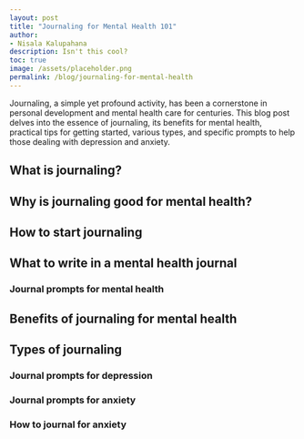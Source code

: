 ```yaml
---
layout: post
title: "Journaling for Mental Health 101"
author:
- Nisala Kalupahana
description: Isn't this cool?
toc: true
image: /assets/placeholder.png
permalink: /blog/journaling-for-mental-health
---
```


Journaling, a simple yet profound activity, has been a cornerstone in personal development and mental health care for centuries. This blog post delves into the essence of journaling, its benefits for mental health, practical tips for getting started, various types, and specific prompts to help those dealing with depression and anxiety.

## What is journaling?


## Why is journaling good for mental health?


## How to start journaling


## What to write in a mental health journal

### Journal prompts for mental health


## Benefits of journaling for mental health 


## Types of journaling

### Journal prompts for depression

### Journal prompts for anxiety

### How to journal for anxiety
